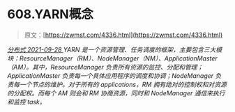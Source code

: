 <!--yml
category: 未分类
date: 0001-01-01 00:00:00
--->

# 608.YARN概念

> 原文：[https://zwmst.com/4336.html](https://zwmst.com/4336.html)

   [ *分布式* ](https://zwmst.com/%e5%88%86%e5%b8%83%e5%bc%8f)*[ <time datetime="2021-09-28T23:06:17+08:00"> 2021-09-28 </time> ](https://zwmst.com/4336.html)  YARN 是一个资源管理、任务调度的框架，主要包含三大模块：ResourceManager（RM）、NodeManager（NM）、ApplicationMaster（AM）。其中，ResourceManager 负责所有资源的监控、分配和管理； ApplicationMaster 负责每一个具体应用程序的调度和协调；NodeManager 负责每一个节点的维护。对于所有的 applications，RM 拥有绝对的控制权和对资源的分配权。而每个 AM 则会和 RM 协商资源，同时和 NodeManager 通信来执行和监控 task。*